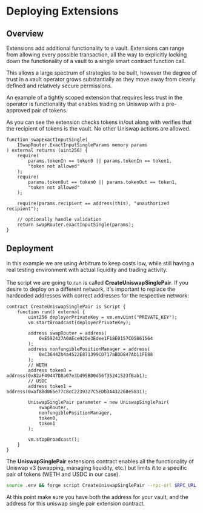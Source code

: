 # Deploying Extensions

## Overview

Extensions add additional functionality to a vault. Extensions can range from allowing every possible transaction, all the way to explicitly locking down the functionality of a vault to a single smart contract function call.

This allows a large spectrum of strategies to be built, however the degree of trust in a vault operator grows substantially as they move away from clearly defined and relatively secure permissions.&#x20;

An example of a tightly scoped extension that requires less trust in the operator is functionality that enables trading on Uniswap with a pre-approved pair of tokens.&#x20;

As you can see the extension checks tokens in/out along with verifies that the recipient of tokens is the vault. No other Uniswap actions are allowed.&#x20;

```solidity
function swapExactInputSingle(
    ISwapRouter.ExactInputSingleParams memory params
) external returns (uint256) {
    require(
        params.tokenIn == token0 || params.tokenIn == token1,
        "token not allowed"
    );
    require(
        params.tokenOut == token0 || params.tokenOut == token1,
        "token not allowed"
    );

    require(params.recipient == address(this), "unauthorized recipient");

    // optionally handle validation
    return swapRouter.exactInputSingle(params);
}
```

## Deployment

In this example we are using Arbitrum to keep costs low, while still having a real testing environment with actual liquidity and trading activity.\
\
The script we are going to run is called **CreateUniswapSinglePair**. If you desire to deploy on a different network, it's important to replace the hardcoded addresses with correct addresses for the respective network:

```solidity
contract CreateUniswapSinglePair is Script {
    function run() external {
        uint256 deployerPrivateKey = vm.envUint("PRIVATE_KEY");
        vm.startBroadcast(deployerPrivateKey);

        address swapRouter = address(
            0xE592427A0AEce92De3Edee1F18E0157C05861564
        );
        address nonfungiblePositionManager = address(
            0xC36442b4a4522E871399CD717aBDD847Ab11FE88
        );
        // WETH
        address token0 = address(0x82aF49447D8a07e3bd95BD0d56f35241523fBab1);
        // USDC
        address token1 = address(0xaf88d065e77c8cC2239327C5EDb3A432268e5831);

        UniswapSinglePair parameter = new UniswapSinglePair(
            swapRouter,
            nonfungiblePositionManager,
            token0,
            token1
        );

        vm.stopBroadcast();
    }
}
```

The **UniswapSinglePair** extensions contract enables all the functionality of Uniswap v3 (swapping, managing liquidity, etc.) but limits it to a specific pair of tokens (WETH and USDC in our case).&#x20;

```bash
source .env && forge script CreateUniswapSinglePair --rpc-url $RPC_URL --broadcast --verify
```

At this point make sure you have both the address for your vault, and the address for this uniswap single pair extension contract.
